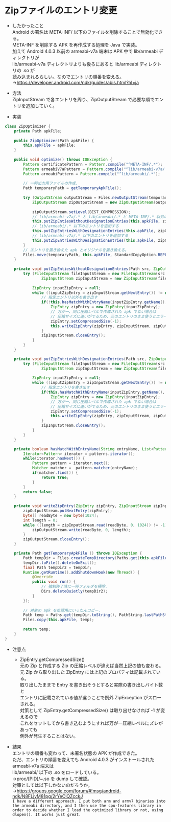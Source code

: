 # Zipファイルのエントリ変更

* したかったこと  
Android の署名は META-INF/ 以下のファイルを削除することで無効化できる。  
META-INF を削除する APK を再作成する処理を Java で実装。  
加えて Android 4.0.3 以前の armeabi-v7a 端末は APK 中で lib/armeabi ディレクトリが  
lib/armeabi-v7a ディレクトリよりも後ろにあると lib/armeabi ディレクトリの .so が  
読み込まれるらしい。なのでエントリの順番を変える。  
→https://developer.android.com/ndk/guides/abis.html?hl=ja  
  
* 方法  
ZipInputStream で各エントリを周り、ZipOutputStream で必要な順でエントリを追加していく。 
  
* 実装  
```java:sample.java
class ZipOptimizer {
	private Path apkFile;
	
	public ZipOptimizer(Path apkFile) {
		this.apkFile = apkFile;
	}
	
	public void optimize() throws IOException {
		Pattern certificatePattern = Pattern.compile("^META-INF/.*");
		Pattern armeabiV7aPattern = Pattern.compile("^lib/armeabi-v7a/.*");
		Pattern armeabiPattern = Pattern.compile("^lib/armeabi/.*");
		
		// 一時出力用ファイルの作成.
		Path temporaryPath = getTemporaryApkFile();
		
		try (OutputStream outputStream = Files.newOutputStream(temporaryPath);
			ZipOutputStream zipOutputStream = new ZipOutputStream(outputStream)) {
			
			zipOutputStream.setLevel(BEST_COMPRESSION);
			// lib/armeabi-v7a/.* と lib/armeabi/.* と META-INF/.* 以外のエントリを追加する
			this.putZipEntiesWithoutDesignationEntries(this.apkFile, zipOutputStream, Arrays.asList(certificatePattern, armeabiPattern, armeabiV7aPattern));
			// lib/armeabi/.* 以下のエントリを追加する
			this.putZipEntriesWithDesignationEntries(this.apkFile, zipOutputStream, armeabiPattern);
			// lib/armeabi-v7a/.* 以下のエントリを追加する
			this.putZipEntriesWithDesignationEntries(this.apkFile, zipOutputStream, armeabiV7aPattern);
		}
		// エントリを置き換えた apk とオリジナルを置き換える。
		Files.move(temporaryPath, this.apkFile, StandardCopyOption.REPLACE_EXISTING);
	}
	
	private void putZipEntiesWithoutDesignationEntries(Path src, ZipOutputStream zipOutputStream, List<Pattern> patterns) throws IOException {
		try (FileInputStream fileInputStream = new FileInputStream(src.toString());
				ZipInputStream zipInputStream = new ZipInputStream(fileInputStream)) {
			
			ZipEntry inputZipEntry = null;
			while ((inputZipEntry = zipInputStream.getNextEntry()) != null){
				// 指定エントリ以外を書き出す
				if(!this.hasMatchWithEntryName(inputZipEntry.getName(), patterns)) {
					ZipEntry zipEntry = new ZipEntry(inputZipEntry);
					// 万が一、同じ圧縮レベルで作成された apk でない場合は
					// 圧縮サイズに違いがでるため、元のエントリのまま使うとエラーになるため空をセット.
					zipEntry.setCompressedSize(-1);
					this.writeZipEntry(zipEntry, zipInputStream, zipOutputStream);
				}
				zipInputStream.closeEntry();
			}
		}
	}

	private void putZipEntriesWithDesignationEntries(Path src, ZipOutputStream zipOutputStream, Pattern pattern) throws IOException {
		try (FileInputStream fileInputStream = new FileInputStream(src.toString());
				ZipInputStream zipInputStream = new ZipInputStream(fileInputStream)) {
			
			ZipEntry inputZipEntry = null;
			while ((inputZipEntry = zipInputStream.getNextEntry()) != null){
				// 指定エントリを書き出す
				if(this.hasMatchWithEntryName(inputZipEntry.getName(), Arrays.asList(pattern))) {
					ZipEntry zipEntry = new ZipEntry(inputZipEntry);
					// 万が一、同じ圧縮レベルで作成された apk でない場合は
					// 圧縮サイズに違いがでるため、元のエントリのまま使うとエラーになるため空をセット.
					zipEntry.setCompressedSize(-1);
					this.writeZipEntry(zipEntry, zipInputStream, zipOutputStream);
				}
				zipInputStream.closeEntry();
			}
		}
	}

	private boolean hasMatchWithEntryName(String entryName, List<Pattern> patterns) {
		Iterator<Pattern> iterator = patterns.iterator();
		while(iterator.hasNext()) {
			Pattern pattern = iterator.next();
			Matcher matcher =  pattern.matcher(entryName);
			if(matcher.find()) {
				return true;
			}
		}
		return false;
	}
	
	private void writeZipEntry(ZipEntry zipEntry, ZipInputStream zipInputStream, ZipOutputStream zipOutputStream) throws IOException {
		zipOutputStream.putNextEntry(zipEntry);
		byte[] readByte = new byte[1024];
		int length = 0;
		while ((length = zipInputStream.read(readByte, 0, 1024)) != -1) {
			zipOutputStream.write(readByte, 0, length);
		}
		zipOutputStream.closeEntry();
	}

	private Path getTemporaryApkFile () throws IOException {
		Path tempDir = Files.createTempDirectory(Paths.get(this.apkFile.getParent().toString()), ".");
		tempDir.toFile().deleteOnExit();
		final Path tempDir2 = tempDir;
		Runtime.getRuntime().addShutdownHook(new Thread() {
			@Override
			public void run() {
				// 強制終了時に一時フォルダを掃除.
				Dirs.deleteQuietly(tempDir2);
			}
		});
	
		// 対象の apk を処理用にいったんコピー.
		Path temp = Paths.get(tempDir.toString(), PathString.lastPathString(this.apkFile.toString()));
		Files.copy(this.apkFile, temp);
		
		return temp;
	}
}
```
 
* 注意点  
	* ZipEntry.getCompressedSize()  
元の Zip と作成する Zip の圧縮レベルが違えば当然上記の値も変わる。  
元 Zip から取り出した ZipEntry には上記のプロパティは記載されている。  
取り出したままで Entry を書き出そうとすると実際の書き出しバイト数と  
エントリに記載されている値が違うことで例外 ZipException がスローされる。  
対策として ZipEntry.getCompressedSize() は取り出せなければ -1 が変えるので  
これをセットしてから書き込むようにすれば万が一圧縮レベルにズレがあっても  
例外が発生することはない。  
  
* 結果  
エントリの順番も変わって、未署名状態の APK が作成できた。  
ただ、エントリの順番を変えても Android 4.0.3 がインストールされた armeabi-v7a 端末は  
lib/armeabi/ 以下の .so をロードしている。  
→proc/[PID]/~.so を dump して確認。  
対策としては以下しかないのだろうか。  
→https://groups.google.com/forum/#!msg/android-ndk/N8FLjvM81pg/2rYeClQZcckJ  
`I have a different approach. I put both arm and armv7 binaries into
the armeabi directory, and I then use the cpu-features library in
order to decide whether I load the optimized library or not, using
dlopen(). It works just great.` 
